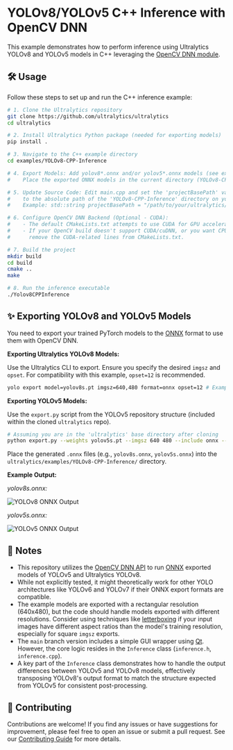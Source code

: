 # YOLOv8/YOLOv5 C++ Inference with OpenCV DNN

This example demonstrates how to perform inference using Ultralytics YOLOv8 and YOLOv5 models in C++ leveraging the [OpenCV DNN module](https://docs.opencv.org/4.x/d6/d0f/group__dnn.html).

## 🛠️ Usage

Follow these steps to set up and run the C++ inference example:

```bash
# 1. Clone the Ultralytics repository
git clone https://github.com/ultralytics/ultralytics
cd ultralytics

# 2. Install Ultralytics Python package (needed for exporting models)
pip install .

# 3. Navigate to the C++ example directory
cd examples/YOLOv8-CPP-Inference

# 4. Export Models: Add yolov8*.onnx and/or yolov5*.onnx models (see export instructions below)
#    Place the exported ONNX models in the current directory (YOLOv8-CPP-Inference).

# 5. Update Source Code: Edit main.cpp and set the 'projectBasePath' variable
#    to the absolute path of the 'YOLOv8-CPP-Inference' directory on your system.
#    Example: std::string projectBasePath = "/path/to/your/ultralytics/examples/YOLOv8-CPP-Inference";

# 6. Configure OpenCV DNN Backend (Optional - CUDA):
#    - The default CMakeLists.txt attempts to use CUDA for GPU acceleration with OpenCV DNN.
#    - If your OpenCV build doesn't support CUDA/cuDNN, or you want CPU inference,
#      remove the CUDA-related lines from CMakeLists.txt.

# 7. Build the project
mkdir build
cd build
cmake ..
make

# 8. Run the inference executable
./Yolov8CPPInference
```

## ✨ Exporting YOLOv8 and YOLOv5 Models

You need to export your trained PyTorch models to the [ONNX](https://onnx.ai/) format to use them with OpenCV DNN.

**Exporting Ultralytics YOLOv8 Models:**

Use the Ultralytics CLI to export. Ensure you specify the desired `imgsz` and `opset`. For compatibility with this example, `opset=12` is recommended.

```bash
yolo export model=yolov8s.pt imgsz=640,480 format=onnx opset=12 # Example: 640x480 resolution
```

**Exporting YOLOv5 Models:**

Use the `export.py` script from the YOLOv5 repository structure (included within the cloned `ultralytics` repo).

```bash
# Assuming you are in the 'ultralytics' base directory after cloning
python export.py --weights yolov5s.pt --imgsz 640 480 --include onnx --opset 12 # Example: 640x480 resolution
```

Place the generated `.onnx` files (e.g., `yolov8s.onnx`, `yolov5s.onnx`) into the `ultralytics/examples/YOLOv8-CPP-Inference/` directory.

**Example Output:**

_yolov8s.onnx:_

![YOLOv8 ONNX Output](https://user-images.githubusercontent.com/40023722/217356132-a4cecf2e-2729-4acb-b80a-6559022d7707.png)

_yolov5s.onnx:_

![YOLOv5 ONNX Output](https://user-images.githubusercontent.com/40023722/217357005-07464492-d1da-42e3-98a7-fc753f87d5e6.png)

## 📝 Notes

- This repository utilizes the [OpenCV DNN API](https://docs.opencv.org/4.x/d6/d0f/group__dnn.html) to run [ONNX](https://onnx.ai/) exported models of YOLOv5 and Ultralytics YOLOv8.
- While not explicitly tested, it might theoretically work for other YOLO architectures like YOLOv6 and YOLOv7 if their ONNX export formats are compatible.
- The example models are exported with a rectangular resolution (640x480), but the code should handle models exported with different resolutions. Consider using techniques like [letterboxing](https://docs.ultralytics.com/modes/predict/#letterbox) if your input images have different aspect ratios than the model's training resolution, especially for square `imgsz` exports.
- The `main` branch version includes a simple GUI wrapper using [Qt](https://www.qt.io/). However, the core logic resides in the `Inference` class (`inference.h`, `inference.cpp`).
- A key part of the `Inference` class demonstrates how to handle the output differences between YOLOv5 and YOLOv8 models, effectively transposing YOLOv8's output format to match the structure expected from YOLOv5 for consistent post-processing.

## 🤝 Contributing

Contributions are welcome! If you find any issues or have suggestions for improvement, please feel free to open an issue or submit a pull request. See our [Contributing Guide](https://docs.ultralytics.com/help/contributing/) for more details.

